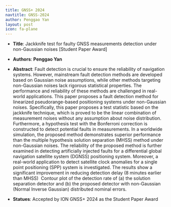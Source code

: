 ```yaml
---
title: GNSS+ 2024
navtitle: GNSS-2024
author: Penggao Yan
layout: post
icon: fa-plane
---
```


- **Title**: Jackknife test for faulty GNSS measurements detection under non-Gaussian noises [Student Paper Award]
- **Authors**: **Penggao Yan**
- **Abstract**: Fault detection is crucial to ensure the reliability of navigation systems. However, mainstream fault detection methods are developed based on Gaussian noise assumptions, while other methods targeting non-Gaussian noises lack rigorous statistical properties. The performance and reliability of these methods are challenged in real-world applications. This paper proposes a fault detection method for linearized pseudorange-based positioning systems under non-Gaussian noises. Specifically, this paper proposes a test statistic based on the jackknife technique, which is proved to be the linear combination of measurement noises without any assumption about noise distribution. Furthermore, a hypothesis test with the Bonferroni correction is constructed to detect potential faults in measurements. In a worldwide simulation, the proposed method demonstrates superior performance than the multiple hypothesis solution separation (MHSS) method under non-Gaussian noises. The reliability of the proposed method is further examined in detecting artificially injected faults for a differential global navigation satellite system (DGNSS) positioning system. Moreover, a real-world application to detect satellite clock anomalies for a single point positioning (SPP) system is investigated. The results show a significant improvement in reducing detection delay (8 minutes earlier than MHSS)
<span class="image fit"><img src="{{ 'assets/images/SS_JK_compare.jpg' | relative_url }}" alt="" /></span>
Contour plot of the detection rate of (a) the solution separation detector and (b) the proposed detector with non-Gaussian (Normal Inverse Gaussian) distributed nominal errors.

- **Statues**: Accepted by ION GNSS+ 2024 as the Student Paper Award